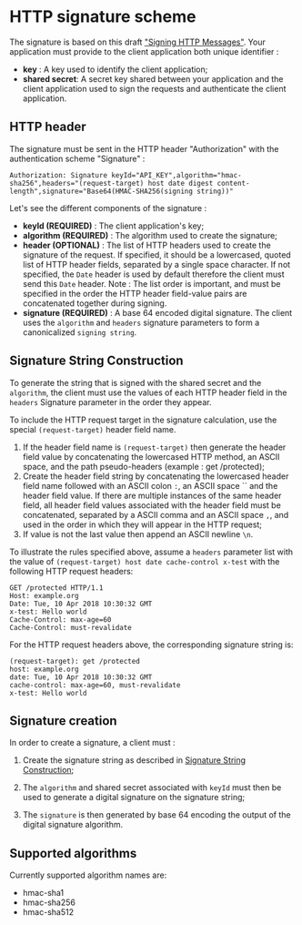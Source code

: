 # HTTP signature scheme

The signature is based on this
draft ["Signing HTTP Messages"](https://tools.ietf.org/html/draft-cavage-http-signatures-09). Your application must
provide to the client application both unique identifier :

* **key** : A key used to identify the client application;
* **shared secret**: A secret key shared between your application and the client application used to sign the requests
  and authenticate the client application.

## HTTP header

The signature must be sent in the HTTP header "Authorization" with the authentication scheme "Signature" :

```
Authorization: Signature keyId="API_KEY",algorithm="hmac-sha256",headers="(request-target) host date digest content-length",signature="Base64(HMAC-SHA256(signing string))"
```

Let's see the different components of the signature :

* **keyId (REQUIRED)** : The client application's key;
* **algorithm (REQUIRED)** : The algorithm used to create the signature;
* **header (OPTIONAL)** : The list of HTTP headers used to create the signature of the request. If specified, it should
  be a lowercased, quoted list of HTTP header fields, separated by a single space character. If not specified,
  the `Date` header is used by default therefore the client must send this `Date` header. Note : The list order is
  important, and must be specified in the order the HTTP header field-value pairs are concatenated together during
  signing.
* **signature (REQUIRED)** : A base 64 encoded digital signature. The client uses the `algorithm` and `headers`
  signature parameters to form a canonicalized `signing string`.

## Signature String Construction [](signature-string-construction)

To generate the string that is signed with the shared secret and the `algorithm`, the client must use the values of each
HTTP header field in the `headers` Signature parameter in the order they appear.

To include the HTTP request target in the signature calculation, use the special `(request-target)` header field name.

1. If the header field name is `(request-target)` then generate the header field value by concatenating the lowercased
   HTTP method, an ASCII space, and the path pseudo-headers (example : get /protected);
2. Create the header field string by concatenating the lowercased header field name followed with an ASCII colon `:`, an
   ASCII space `` and the header field value. If there are multiple instances of the same header field, all header field
   values associated with the header field must be concatenated, separated by a ASCII comma and an ASCII space `,`, and
   used in the order in which they will appear in the HTTP request;
3. If value is not the last value then append an ASCII newline `\n`.

To illustrate the rules specified above, assume a `headers` parameter list with the value
of `(request-target) host date cache-control x-test` with the following HTTP request headers:

```
GET /protected HTTP/1.1
Host: example.org
Date: Tue, 10 Apr 2018 10:30:32 GMT
x-test: Hello world
Cache-Control: max-age=60
Cache-Control: must-revalidate
```

For the HTTP request headers above, the corresponding signature string is:

```
(request-target): get /protected
host: example.org
date: Tue, 10 Apr 2018 10:30:32 GMT
cache-control: max-age=60, must-revalidate
x-test: Hello world
```

## Signature creation

In order to create a signature, a client must :

1. Create the signature string as described in [Signature String Construction](#signature-string-construction);

2. The `algorithm` and shared secret associated with `keyId` must then be used to generate a digital signature on the
   signature string;

3. The `signature` is then generated by base 64 encoding the output of the digital signature algorithm.

## Supported algorithms

Currently supported algorithm names are:

* hmac-sha1
* hmac-sha256
* hmac-sha512
